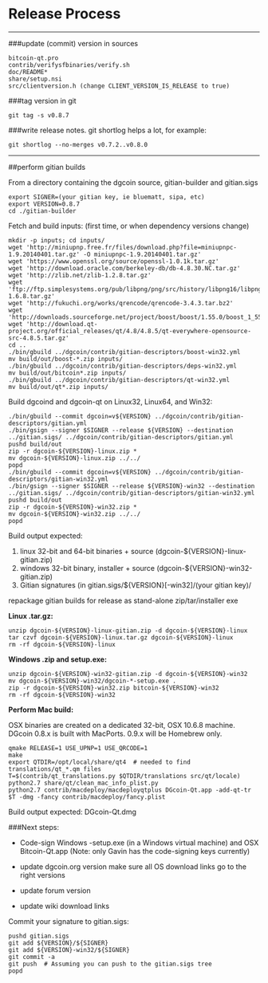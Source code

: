 Release Process
====================

* * *

###update (commit) version in sources


	bitcoin-qt.pro
	contrib/verifysfbinaries/verify.sh
	doc/README*
	share/setup.nsi
	src/clientversion.h (change CLIENT_VERSION_IS_RELEASE to true)

###tag version in git

	git tag -s v0.8.7

###write release notes. git shortlog helps a lot, for example:

	git shortlog --no-merges v0.7.2..v0.8.0

* * *

##perform gitian builds

 From a directory containing the dgcoin source, gitian-builder and gitian.sigs
  
	export SIGNER=(your gitian key, ie bluematt, sipa, etc)
	export VERSION=0.8.7
	cd ./gitian-builder

 Fetch and build inputs: (first time, or when dependency versions change)

	mkdir -p inputs; cd inputs/
	wget 'http://miniupnp.free.fr/files/download.php?file=miniupnpc-1.9.20140401.tar.gz' -O miniupnpc-1.9.20140401.tar.gz'
	wget 'https://www.openssl.org/source/openssl-1.0.1k.tar.gz'
	wget 'http://download.oracle.com/berkeley-db/db-4.8.30.NC.tar.gz'
	wget 'http://zlib.net/zlib-1.2.8.tar.gz'
	wget 'ftp://ftp.simplesystems.org/pub/libpng/png/src/history/libpng16/libpng-1.6.8.tar.gz'
	wget 'http://fukuchi.org/works/qrencode/qrencode-3.4.3.tar.bz2'
	wget 'http://downloads.sourceforge.net/project/boost/boost/1.55.0/boost_1_55_0.tar.bz2'
	wget 'http://download.qt-project.org/official_releases/qt/4.8/4.8.5/qt-everywhere-opensource-src-4.8.5.tar.gz'
	cd ..
	./bin/gbuild ../dgcoin/contrib/gitian-descriptors/boost-win32.yml
	mv build/out/boost-*.zip inputs/
	./bin/gbuild ../dgcoin/contrib/gitian-descriptors/deps-win32.yml
	mv build/out/bitcoin*.zip inputs/
	./bin/gbuild ../dgcoin/contrib/gitian-descriptors/qt-win32.yml
	mv build/out/qt*.zip inputs/

 Build dgcoind and dgcoin-qt on Linux32, Linux64, and Win32:
  
	./bin/gbuild --commit dgcoin=v${VERSION} ../dgcoin/contrib/gitian-descriptors/gitian.yml
	./bin/gsign --signer $SIGNER --release ${VERSION} --destination ../gitian.sigs/ ../dgcoin/contrib/gitian-descriptors/gitian.yml
	pushd build/out
	zip -r dgcoin-${VERSION}-linux.zip *
	mv dgcoin-${VERSION}-linux.zip ../../
	popd
	./bin/gbuild --commit dgcoin=v${VERSION} ../dgcoin/contrib/gitian-descriptors/gitian-win32.yml
	./bin/gsign --signer $SIGNER --release ${VERSION}-win32 --destination ../gitian.sigs/ ../dgcoin/contrib/gitian-descriptors/gitian-win32.yml
	pushd build/out
	zip -r dgcoin-${VERSION}-win32.zip *
	mv dgcoin-${VERSION}-win32.zip ../../
	popd

  Build output expected:

  1. linux 32-bit and 64-bit binaries + source (dgcoin-${VERSION}-linux-gitian.zip)
  2. windows 32-bit binary, installer + source (dgcoin-${VERSION}-win32-gitian.zip)
  3. Gitian signatures (in gitian.sigs/${VERSION}[-win32]/(your gitian key)/

repackage gitian builds for release as stand-alone zip/tar/installer exe

**Linux .tar.gz:**

	unzip dgcoin-${VERSION}-linux-gitian.zip -d dgcoin-${VERSION}-linux
	tar czvf dgcoin-${VERSION}-linux.tar.gz dgcoin-${VERSION}-linux
	rm -rf dgcoin-${VERSION}-linux

**Windows .zip and setup.exe:**

	unzip dgcoin-${VERSION}-win32-gitian.zip -d dgcoin-${VERSION}-win32
	mv dgcoin-${VERSION}-win32/dgcoin-*-setup.exe .
	zip -r dgcoin-${VERSION}-win32.zip bitcoin-${VERSION}-win32
	rm -rf dgcoin-${VERSION}-win32

**Perform Mac build:**

  OSX binaries are created on a dedicated 32-bit, OSX 10.6.8 machine.
  DGcoin 0.8.x is built with MacPorts.  0.9.x will be Homebrew only.

	qmake RELEASE=1 USE_UPNP=1 USE_QRCODE=1
	make
	export QTDIR=/opt/local/share/qt4  # needed to find translations/qt_*.qm files
	T=$(contrib/qt_translations.py $QTDIR/translations src/qt/locale)
	python2.7 share/qt/clean_mac_info_plist.py
	python2.7 contrib/macdeploy/macdeployqtplus DGcoin-Qt.app -add-qt-tr $T -dmg -fancy contrib/macdeploy/fancy.plist

 Build output expected: DGcoin-Qt.dmg

###Next steps:

* Code-sign Windows -setup.exe (in a Windows virtual machine) and
  OSX Bitcoin-Qt.app (Note: only Gavin has the code-signing keys currently)

* update dgcoin.org version
  make sure all OS download links go to the right versions

* update forum version

* update wiki download links

Commit your signature to gitian.sigs:

	pushd gitian.sigs
	git add ${VERSION}/${SIGNER}
	git add ${VERSION}-win32/${SIGNER}
	git commit -a
	git push  # Assuming you can push to the gitian.sigs tree
	popd

